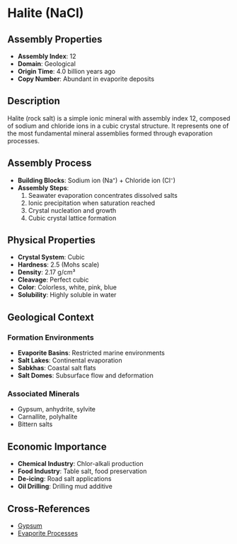 # Halite (NaCl)

## Assembly Properties
- **Assembly Index**: 12
- **Domain**: Geological
- **Origin Time**: 4.0 billion years ago
- **Copy Number**: Abundant in evaporite deposits

## Description

Halite (rock salt) is a simple ionic mineral with assembly index 12, composed of sodium and chloride ions in a cubic crystal structure. It represents one of the most fundamental mineral assemblies formed through evaporation processes.

## Assembly Process

- **Building Blocks**: Sodium ion (Na⁺) + Chloride ion (Cl⁻)
- **Assembly Steps**:
  1. Seawater evaporation concentrates dissolved salts
  2. Ionic precipitation when saturation reached
  3. Crystal nucleation and growth
  4. Cubic crystal lattice formation

## Physical Properties

- **Crystal System**: Cubic
- **Hardness**: 2.5 (Mohs scale)
- **Density**: 2.17 g/cm³
- **Cleavage**: Perfect cubic
- **Color**: Colorless, white, pink, blue
- **Solubility**: Highly soluble in water

## Geological Context

### Formation Environments
- **Evaporite Basins**: Restricted marine environments
- **Salt Lakes**: Continental evaporation
- **Sabkhas**: Coastal salt flats
- **Salt Domes**: Subsurface flow and deformation

### Associated Minerals
- Gypsum, anhydrite, sylvite
- Carnallite, polyhalite
- Bittern salts

## Economic Importance

- **Chemical Industry**: Chlor-alkali production
- **Food Industry**: Table salt, food preservation
- **De-icing**: Road salt applications
- **Oil Drilling**: Drilling mud additive

## Cross-References

- [Gypsum](/domains/geological/minerals/sulfates/gypsum.md)
- [Evaporite Processes](/domains/geological/processes/evaporation.md)